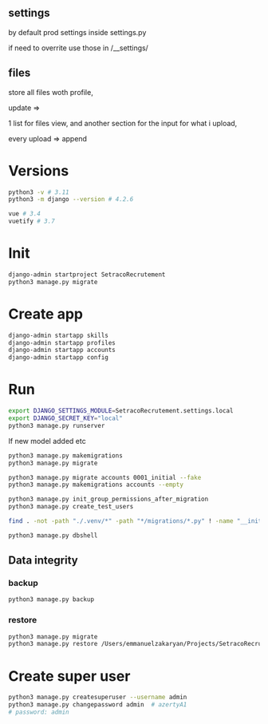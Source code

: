 ## settings

by default prod settings inside settings.py

if need to overrite use those in /__settings/

## files

store all files woth profile, 

update => 

1 list for files view, and another section for the input for what i upload, 

every upload => append

# Versions

```bash
python3 -v # 3.11
python3 -m django --version # 4.2.6

vue # 3.4
vuetify # 3.7
```

# Init

```bash
django-admin startproject SetracoRecrutement
python3 manage.py migrate
```

# Create app

```bash
django-admin startapp skills
django-admin startapp profiles
django-admin startapp accounts
django-admin startapp config
```

# Run

```bash
export DJANGO_SETTINGS_MODULE=SetracoRecrutement.settings.local
export DJANGO_SECRET_KEY="local"
python3 manage.py runserver
```

If new model added etc

```bash
python3 manage.py makemigrations
python3 manage.py migrate

python3 manage.py migrate accounts 0001_initial --fake
python3 manage.py makemigrations accounts --empty 

python3 manage.py init_group_permissions_after_migration
python3 manage.py create_test_users 

find . -not -path "./.venv/*" -path "*/migrations/*.py" ! -name "__init__.py" -delete

python3 manage.py dbshell
```

## Data integrity

### backup
```bash
python3 manage.py backup 
```

### restore
```bash
python3 manage.py migrate 
python3 manage.py restore /Users/emmanuelzakaryan/Projects/SetracoRecrutement/backups/backup_27_09_2024.zip
```



# Create super user

```bash
python3 manage.py createsuperuser --username admin
python3 manage.py changepassword admin  # azertyA1
# password: admin
```
